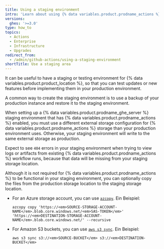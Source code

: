 ```yaml
---
title: Using a staging environment
intro: 'Learn about using {% data variables.product.prodname_actions %} with {% data variables.product.prodname_ghe_server %} staging environments.'
versions:
  ghes: '>=3.0'
type: how_to
topics:
  - Actions
  - Enterprise
  - Infrastructure
  - Upgrades
redirect_from:
  - /admin/github-actions/using-a-staging-environment
shortTitle: Use a staging area
---
```


It can be useful to have a staging or testing environment for {% data variables.product.product_location %}, so that you can test updates or new features before implementing them in your production environment.

A common way to create the staging environment is to use a backup of your production instance and restore it to the staging environment.

When setting up a {% data variables.product.prodname_ghe_server %} staging environment that has {% data variables.product.prodname_actions %} enabled, you must use a different external storage configuration for {% data variables.product.prodname_actions %} storage than your production environment uses. Otherwise, your staging environment will write to the same external storage as production.

Expect to see `404` errors in your staging environment when trying to view logs or artifacts from existing {% data variables.product.prodname_actions %} workflow runs, because that data will be missing from your staging storage location.

Although it is not required for {% data variables.product.prodname_actions %} to be functional in your staging environment, you can optionally copy the files from the production storage location to the staging storage location.

* For an Azure storage account, you can use [`azcopy`](https://docs.microsoft.com/en-us/azure/storage/common/storage-use-azcopy-blobs#copy-all-containers-directories-and-blobs-to-another-storage-account). Ein Beispiel:

  ```shell
  azcopy copy 'https://<em>SOURCE-STORAGE-ACCOUNT-NAME</em>.blob.core.windows.net/<em>SAS-TOKEN</em>' 'https://<em>DESTINATION-STORAGE-ACCOUNT-NAME</em>.blob.core.windows.net/' --recursive
  ```
* For Amazon S3 buckets, you can use [`aws s3 sync`](https://awscli.amazonaws.com/v2/documentation/api/latest/reference/s3/sync.html). Ein Beispiel:

  ```shell
  aws s3 sync s3://<em>SOURCE-BUCKET</em> s3://<em>DESTINATION-BUCKET</em>
  ```
